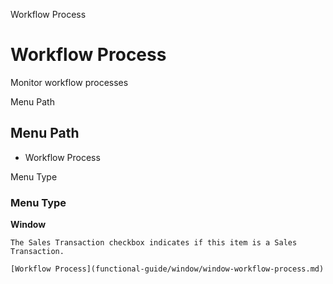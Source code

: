 
Workflow Process
# Workflow Process


Monitor workflow processes

Menu Path
## Menu Path



- Workflow Process

Menu Type
### Menu Type

**Window**

```
The Sales Transaction checkbox indicates if this item is a Sales Transaction.
```

```
[Workflow Process](functional-guide/window/window-workflow-process.md)
```